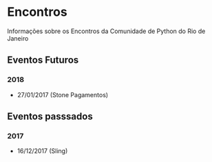 # Encontros
Informações sobre os Encontros da Comunidade de Python do Rio de Janeiro

## Eventos Futuros
### 2018
- 27/01/2017 (Stone Pagamentos)

## Eventos passsados
### 2017
- 16/12/2017 (Sling)